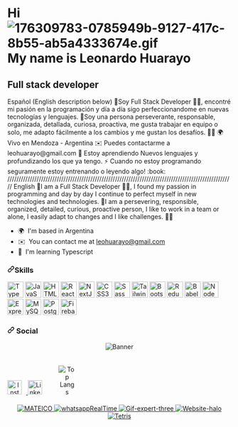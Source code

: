 
<h1>Hi <img data-target="animated-image.replacedImage" alt="176309783-0785949b-9127-417c-8b55-ab5a4333674e.gif" class="AnimatedImagePlayer-animatedImage" src="https://user-images.githubusercontent.com/18350557/176309783-0785949b-9127-417c-8b55-ab5a4333674e.gif" style="display: block; opacity: 1;"> My name is Leonardo Huarayo</h1>
<h2>Full stack developer</h2>
<p>
Español (English description below) 🌟Soy Full Stack Developer 👩‍💻, encontré mi pasión en la programación y día a día sigo perfeccionandome en nuevas tecnologías y lenguajes. 🌟Soy una persona perseverante, responsable, organizada, detallada, curiosa, proactiva, me gusta trabajar en equipo o solo, me adapto fácilmente a los cambios y me gustan los desafíos. 🧡🚀 🌍 Vivo en Mendoza - Argentina ✉️ Puedes contactarme a leohuarayo@gmail.com 🧠 Estoy aprendiendo Nuevos lenguajes y profundizando los que ya tengo. ⚡ Cuando no estoy programando seguramente estoy entrenando o leyendo algo! :book: ///////////////////////////////////////////////////////////////////////////////////////////////////// English 🌟I am a Full Stack Developer 👩‍💻, I found my passion in programming and day by day I continue to perfect myself in new technologies and technologies. 🌟I am a persevering, responsible, organized, detailed, curious, proactive person, I like to work in a team or alone, I easily adapt to changes and I like challenges. 🧡🚀
</p>

<ul dir="auto">
<li><g-emoji class="g-emoji" alias="earth_africa" fallback-src="https://github.githubassets.com/images/icons/emoji/unicode/1f30d.png">🌍</g-emoji>&nbsp; I'm based in Argentina</li>
<li><g-emoji class="g-emoji" alias="envelope" fallback-src="https://github.githubassets.com/images/icons/emoji/unicode/2709.png">✉️</g-emoji>&nbsp; You can contact me at <a href="mailto:martinfernandez1902@gmail.com">leohuarayo@gmail.com</a></li>
<li><g-emoji class="g-emoji" alias="brain" fallback-src="https://github.githubassets.com/images/icons/emoji/unicode/1f9e0.png">🧠</g-emoji>&nbsp; I'm learning Typescript</li>
</ul>

<h3 dir="auto"><a id="user-content-skills" class="anchor" aria-hidden="true" href="#skills"><svg class="octicon octicon-link" viewBox="0 0 16 16" version="1.1" width="16" height="16" aria-hidden="true"><path d="m7.775 3.275 1.25-1.25a3.5 3.5 0 1 1 4.95 4.95l-2.5 2.5a3.5 3.5 0 0 1-4.95 0 .751.751 0 0 1 .018-1.042.751.751 0 0 1 1.042-.018 1.998 1.998 0 0 0 2.83 0l2.5-2.5a2.002 2.002 0 0 0-2.83-2.83l-1.25 1.25a.751.751 0 0 1-1.042-.018.751.751 0 0 1-.018-1.042Zm-4.69 9.64a1.998 1.998 0 0 0 2.83 0l1.25-1.25a.751.751 0 0 1 1.042.018.751.751 0 0 1 .018 1.042l-1.25 1.25a3.5 3.5 0 1 1-4.95-4.95l2.5-2.5a3.5 3.5 0 0 1 4.95 0 .751.751 0 0 1-.018 1.042.751.751 0 0 1-1.042.018 1.998 1.998 0 0 0-2.83 0l-2.5 2.5a1.998 1.998 0 0 0 0 2.83Z"></path></svg></a>Skills
</h3>
<p>
  <a href="https://www.typescriptlang.org/" rel="nofollow"><img src="https://raw.githubusercontent.com/danielcranney/readme-generator/main/public/icons/skills/typescript-colored.svg" width="36" height="36" alt="TypeScript" style="max-width: 100%;"></a>
  <a href="https://developer.mozilla.org/en-US/docs/Web/JavaScript" rel="nofollow"><img src="https://raw.githubusercontent.com/danielcranney/readme-generator/main/public/icons/skills/javascript-colored.svg" width="36" height="36" alt="JavaScript" style="max-width: 100%;"></a>
  <a href="https://developer.mozilla.org/en-US/docs/Glossary/HTML5" rel="nofollow"><img src="https://raw.githubusercontent.com/danielcranney/readme-generator/main/public/icons/skills/html5-colored.svg" width="36" height="36" alt="HTML5" style="max-width: 100%;"></a>
  <a href="https://reactjs.org/" rel="nofollow"><img src="https://raw.githubusercontent.com/danielcranney/readme-generator/main/public/icons/skills/react-colored.svg" width="36" height="36" alt="React" style="max-width: 100%;"></a>
  <a href="https://nextjs.org/docs" rel="nofollow"><img src="https://raw.githubusercontent.com/danielcranney/readme-generator/main/public/icons/skills/nextjs-colored.svg" width="36" height="36" alt="NextJs" style="max-width: 100%;"></a>
  <a href="https://www.w3.org/TR/CSS/#css" rel="nofollow"><img src="https://raw.githubusercontent.com/danielcranney/readme-generator/main/public/icons/skills/css3-colored.svg" width="36" height="36" alt="CSS3" style="max-width: 100%;"></a>
  <a href="https://sass-lang.com/" rel="nofollow"><img src="https://raw.githubusercontent.com/danielcranney/readme-generator/main/public/icons/skills/sass-colored.svg" width="36" height="36" alt="Sass" style="max-width: 100%;"></a>
  <a href="https://tailwindcss.com/" rel="nofollow"><img src="https://raw.githubusercontent.com/danielcranney/readme-generator/main/public/icons/skills/tailwindcss-colored.svg" width="36" height="36" alt="TailwindCSS" style="max-width: 100%;"></a>
  <a href="https://getbootstrap.com/" rel="nofollow"><img src="https://raw.githubusercontent.com/danielcranney/readme-generator/main/public/icons/skills/bootstrap-colored.svg" width="36" height="36" alt="Bootstrap" style="max-width: 100%;"></a>
  <a href="https://redux.js.org/" rel="nofollow"><img src="https://raw.githubusercontent.com/danielcranney/readme-generator/main/public/icons/skills/redux-colored.svg" width="36" height="36" alt="Redux" style="max-width: 100%;"></a>
  <a href="https://babeljs.io/" rel="nofollow"><img src="https://raw.githubusercontent.com/danielcranney/readme-generator/main/public/icons/skills/babel-colored.svg" width="36" height="36" alt="Babel" style="max-width: 100%;"></a>
  <a href="https://nodejs.org/en/" rel="nofollow"><img src="https://raw.githubusercontent.com/danielcranney/readme-generator/main/public/icons/skills/nodejs-colored.svg" width="36" height="36" alt="NodeJS" style="max-width: 100%;"></a>
  <a href="https://expressjs.com/" rel="nofollow"><img src="https://raw.githubusercontent.com/danielcranney/readme-generator/main/public/icons/skills/express-colored.svg" width="36" height="36" alt="Express" style="max-width: 100%;"></a>
  <a href="https://www.mysql.com/" rel="nofollow"><img src="https://raw.githubusercontent.com/danielcranney/readme-generator/main/public/icons/skills/mysql-colored.svg" width="36" height="36" alt="MySQL" style="max-width: 100%;"></a>
  <a href="https://www.postgresql.org/" rel="nofollow"><img src="https://raw.githubusercontent.com/danielcranney/readme-generator/main/public/icons/skills/postgresql-colored.svg" width="36" height="36" alt="PostgreSQL" style="max-width: 100%;"></a>
  <a href="https://firebase.google.com/" rel="nofollow"><img src="https://raw.githubusercontent.com/danielcranney/readme-generator/main/public/icons/skills/firebase-colored.svg" width="36" height="36" alt="Firebase" style="max-width: 100%;"></a>
</p>

<h3 dir="auto"><a id="user-content-skills" class="anchor" aria-hidden="true" href="#skills"><svg class="octicon octicon-link" viewBox="0 0 16 16" version="1.1" width="16" height="16" aria-hidden="true"><path d="m7.775 3.275 1.25-1.25a3.5 3.5 0 1 1 4.95 4.95l-2.5 2.5a3.5 3.5 0 0 1-4.95 0 .751.751 0 0 1 .018-1.042.751.751 0 0 1 1.042-.018 1.998 1.998 0 0 0 2.83 0l2.5-2.5a2.002 2.002 0 0 0-2.83-2.83l-1.25 1.25a.751.751 0 0 1-1.042-.018.751.751 0 0 1-.018-1.042Zm-4.69 9.64a1.998 1.998 0 0 0 2.83 0l1.25-1.25a.751.751 0 0 1 1.042.018.751.751 0 0 1 .018 1.042l-1.25 1.25a3.5 3.5 0 1 1-4.95-4.95l2.5-2.5a3.5 3.5 0 0 1 4.95 0 .751.751 0 0 1-.018 1.042.751.751 0 0 1-1.042.018 1.998 1.998 0 0 0-2.83 0l-2.5 2.5a1.998 1.998 0 0 0 0 2.83Z"></path></svg></a>
  Social
</h3>
<!-- Banner Principal -->

<p align="center">
  <img src="https://png.pngtree.com/thumb_back/fw800/background/20220522/pngtree-programming-and-coding-banner-working-image_1375029.jpg" alt="Banner" style="max-width: 100%;">
</p>

<!-- Sección de Redes Sociales -->
<p align="center" style="margin:20px 0; display:inline-block" >
  <a href="https://www.instagram.com/leohuarayo/" target="_blank" rel="nofollow">
    <img src="https://raw.githubusercontent.com/danielcranney/readme-generator/main/public/icons/socials/instagram.svg" width="32" height="32" style="margin-right: 10px;" alt="Instagram">
  </a>
  <a href="https://www.linkedin.com/in/huarayo-leonardo-08601525b/" target="_blank" rel="nofollow">
    <img src="https://raw.githubusercontent.com/danielcranney/readme-generator/main/public/icons/socials/linkedin.svg" width="32" height="32" style="margin-right: 10px;" alt="LinkedIn">
  </a>
</p>

<!-- Estadísticas de GitHub -->
<div align="center" style="display:inline-block;padding: 20px 0">
  <img src="https://github-readme-stats.vercel.app/api/top-langs/?username=huarayo&theme=dark&layout=compact" alt="Top Langs" style="max-width: 45%;">
</div>
<div align="center" style="margin-top: 20px 0">
  <a href="https://github.com/Huarayo/MATEICO" target="_blank">
    <img src="https://github-readme-stats.vercel.app/api/pin/?username=huarayo&repo=MATEICO&theme=dark" alt="MATEICO" style="max-width: 45%;">
  </a>  
  <a href="https://github.com/Huarayo/whatsappRealTime" target="_blank">
    <img src="https://github-readme-stats.vercel.app/api/pin/?username=huarayo&repo=whatsappRealTime&theme=dark" alt="whatsappRealTime" style="max-width: 45%;">
  </a>  
  <a href="https://react-gif-expert-three.vercel.app/" target="_blank">
    <img src="https://github-readme-stats.vercel.app/api/pin/?username=huarayo&repo=react-gif-expert&theme=dark" alt="Gif-expert-three" style="max-width: 45%;">
  </a>
  <a href="https://website-halo.vercel.app/" target="_blank">
    <img src="https://github-readme-stats.vercel.app/api/pin/?username=huarayo&repo=website-halo&theme=dark" alt="Website-halo" style="max-width: 45%;">
  </a>
  <a href="https://tetris-huarayo.vercel.app/" target="_blank">
    <img src="https://github-readme-stats.vercel.app/api/pin/?username=huarayo&repo=Tetris&theme=dark" alt="Tetris" style="max-width: 45%;">
  </a>
</div>


